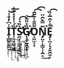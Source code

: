 # I̦̻̮̫̭̼̾͆̓̊͑͢͝͠T͎̠͓̤͉̮̏́͗̽̽̽͒̾͘͢S̷̛͖̦̹͚͎̘̘͍̀̏̇̇̕͟͡G̸̣̘̩̰̭̟͙̏̽̈͌͘͝Ṏ̝͖̫͕̣͌̾͊̄̑͡͡N̡̤͔͎͇̜̜̯̝͂̿̀̑̈͘͢E̡͎̤͔̖̣͈̭͍͕͋͑̑̅̍̏̚͡

S̵̡͖̹͎̜̈̏̇̈͌̈́͡Ò̷̢̭̞͉̜̥͔͊͐̈̂̂̃̚̕͟͠L̨̞̹̖̤͈̓̓́̎́̚͢͡V̸̧͇͍̣̗̤̮͖͍̗͌̔͗̊̄̊̓Ȩ̷̡̰̝͚̐͊̔͟͠͞ Ì̵͔̯͖̳͙̈́̋́͜͡͞ͅT̶̗͈̺̬̼̑͌͗̀̽̕͟͞
